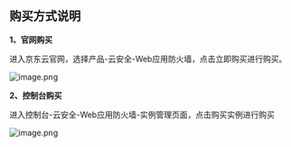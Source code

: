 ## 购买方式说明

**1、官网购买**

进入京东云官网，选择产品-云安全-Web应用防火墙，点击立即购买进行购买。

![image.png](https://github.com/jdcloudcom/cn/tree/edit/image/WAF/bug01.png)


**2、控制台购买**

进入控制台-云安全-Web应用防火墙-实例管理页面，点击购买实例进行购买

![image.png](https://github.com/jdcloudcom/cn/tree/edit/image/WAF/bug2.png)

 
